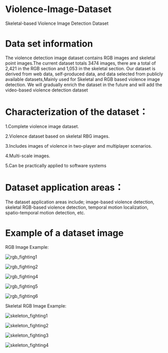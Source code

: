 # Violence-Image-Dataset
Skeletal-based Violence Image Detection Dataset
# Data set information
The violence detection image dataset contains RGB images and skeletal point images.The current dataset totals 3474 images, there are a total of 2,421 in the RGB section and 1,053 in the skeletal section.
Our dataset is derived from web data, self-produced data, and data selected from publicly available datasets,Mainly used for Skeletal and RGB based violence image detection.
We will gradually enrich the dataset in the future and will add the video-based violence detection dataset
 
# Characterization of the dataset：

   1.Complete violence image dataset.
   
   2.Violence dataset based on skeletal RBG images.
   
   3.Includes images of violence in two-player and multiplayer scenarios.
   
   4.Multi-scale images.
   
   5.Can be practically applied to software systems
 
# Dataset application areas：
  The dataset application areas include; image-based violence detection, skeletal RGB-based violence detection, temporal motion localization, spatio-temporal motion detection, etc.
 
# Example of a dataset image

RGB Image Example:

![rgb_fighting1](https://github.com/ChinaZhangPeng/Violence-Image-Dataset/assets/35099228/1d7b0264-f931-4f21-9209-6e5e54f5f0c3)

![rgb_fighting2](https://github.com/ChinaZhangPeng/Violence-Image-Dataset/assets/35099228/4a509352-31eb-401a-8909-a171731fb302)

![rgb_fighting4](https://github.com/ChinaZhangPeng/Violence-Image-Dataset/assets/35099228/1e1ab4f4-5e5e-4512-82ad-8b1fd82b3d65)

![rgb_fighting5](https://github.com/ChinaZhangPeng/Violence-Image-Dataset/assets/35099228/228fa362-d647-4085-8ffa-d3a544637ab1)

![rgb_fighting6](https://github.com/ChinaZhangPeng/Violence-Image-Dataset/assets/35099228/b128d79b-ef9c-4133-8b78-8ed8b0f0df89)



Skeletal RGB Image Example:

![skeleton_fighting1](https://github.com/ChinaZhangPeng/Violence-Image-Dataset/assets/35099228/d2c0ee2d-8a32-46f1-9c1e-05e65aee11bc)

![skeleton_fighting2](https://github.com/ChinaZhangPeng/Violence-Image-Dataset/assets/35099228/53069768-d8c5-4843-809d-fe0ac58fa4e7)

![skeleton_fighting3](https://github.com/ChinaZhangPeng/Violence-Image-Dataset/assets/35099228/fcd4404b-30d6-4247-94a3-80a70b2bf3fb)

![skeleton_fighting4](https://github.com/ChinaZhangPeng/Violence-Image-Dataset/assets/35099228/edbc412b-6445-4e4e-928a-4a0c3fcfa8c4)

